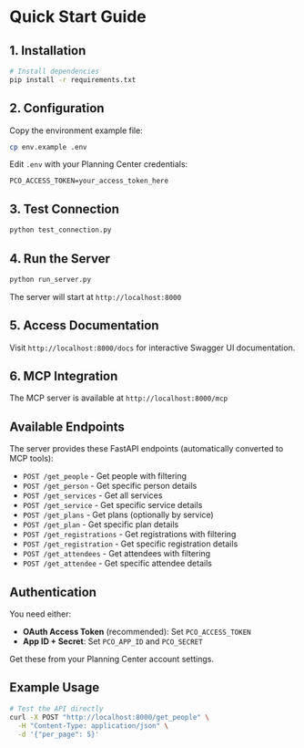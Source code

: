 # Quick Start Guide

## 1. Installation

```bash
# Install dependencies
pip install -r requirements.txt
```

## 2. Configuration

Copy the environment example file:
```bash
cp env.example .env
```

Edit `.env` with your Planning Center credentials:
```env
PCO_ACCESS_TOKEN=your_access_token_here
```

## 3. Test Connection

```bash
python test_connection.py
```

## 4. Run the Server

```bash
python run_server.py
```

The server will start at `http://localhost:8000`

## 5. Access Documentation

Visit `http://localhost:8000/docs` for interactive Swagger UI documentation.

## 6. MCP Integration

The MCP server is available at `http://localhost:8000/mcp`

## Available Endpoints

The server provides these FastAPI endpoints (automatically converted to MCP tools):

- `POST /get_people` - Get people with filtering
- `POST /get_person` - Get specific person details
- `POST /get_services` - Get all services
- `POST /get_service` - Get specific service details
- `POST /get_plans` - Get plans (optionally by service)
- `POST /get_plan` - Get specific plan details
- `POST /get_registrations` - Get registrations with filtering
- `POST /get_registration` - Get specific registration details
- `POST /get_attendees` - Get attendees with filtering
- `POST /get_attendee` - Get specific attendee details

## Authentication

You need either:
- **OAuth Access Token** (recommended): Set `PCO_ACCESS_TOKEN`
- **App ID + Secret**: Set `PCO_APP_ID` and `PCO_SECRET`

Get these from your Planning Center account settings.

## Example Usage

```bash
# Test the API directly
curl -X POST "http://localhost:8000/get_people" \
  -H "Content-Type: application/json" \
  -d '{"per_page": 5}'
```
